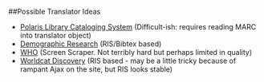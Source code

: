 ##Possible Translator Ideas

- [Polaris Library Cataloging System](https://github.com/zotero/translators/issues/657) (Difficult-ish: requires reading MARC into translator object)
- [Demographic Research](https://github.com/zotero/translators/issues/772) (RIS/Bibtex based)
- [WHO](https://github.com/zotero/translators/issues/791) (Screen Scraper. Not terribly hard but perhaps limited in quality)
- [Worldcat Discovery](https://forums.zotero.org/discussion/37328/request-site-translator-for-worldcat-discovery-service/) (RIS based - may be a little tricky because of rampant Ajax on the site, but RIS looks stable)

